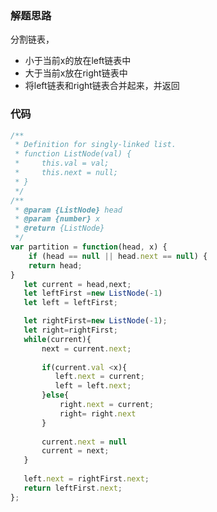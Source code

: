 <!--
 * @Descripttion: 
 * @version: 1.0.0
 * @Author: Mfy
 * @Date: 2020-11-01 14:47:29
 * @LastEditors: Mfy
 * @LastEditTime: 2020-11-01 14:47:31
-->
### 解题思路
  分割链表，
  * 小于当前x的放在left链表中
  * 大于当前x放在right链表中
  * 将left链表和right链表合并起来，并返回

### 代码

```javascript
/**
 * Definition for singly-linked list.
 * function ListNode(val) {
 *     this.val = val;
 *     this.next = null;
 * }
 */
/**
 * @param {ListNode} head
 * @param {number} x
 * @return {ListNode}
 */
var partition = function(head, x) {
    if (head == null || head.next == null) {
    return head;
}
   let current = head,next;
   let leftFirst =new ListNode(-1)
   let left = leftFirst;

   let rightFirst=new ListNode(-1);
   let right=rightFirst;
   while(current){
       next = current.next;
     
       if(current.val <x){ 
          left.next = current;
          left = left.next; 
       }else{ 
           right.next = current;
           right= right.next 
       }
      
       current.next = null
       current = next;
   }  
  
   left.next = rightFirst.next;
   return leftFirst.next;
};
```